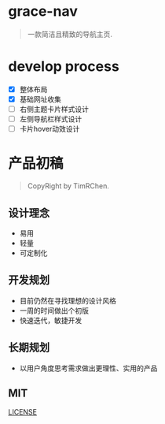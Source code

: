 # grace-nav
>  一款简洁且精致的导航主页.

# develop process
- [x]   整体布局
- [x]   基础网址收集
- [ ]   右侧主题卡片样式设计
- [ ]   左侧导航栏样式设计
- [ ]   卡片hover动效设计

# 产品初稿
>  CopyRight by TimRChen.

## 设计理念

-   易用
-   轻量
-   可定制化

## 开发规划

-   目前仍然在寻找理想的设计风格
-   一周的时间做出个初版
-   快速迭代，敏捷开发

## 长期规划

-   以用户角度思考需求做出更理性、实用的产品

## MIT
[LICENSE](https://github.com/TimRChen/grace-nav/blob/master/LICENSE)
